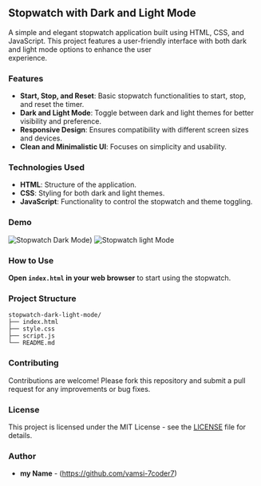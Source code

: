 ## Stopwatch with Dark and Light Mode
  A simple and elegant stopwatch application built using HTML, CSS, and JavaScript. This project features a user-friendly interface with both dark and light mode options to enhance the user       
  experience.

### Features
  
  - **Start, Stop, and Reset**: Basic stopwatch functionalities to start, stop, and reset the timer.
  - **Dark and Light Mode**: Toggle between dark and light themes for better visibility and preference.
  - **Responsive Design**: Ensures compatibility with different screen sizes and devices.
  - **Clean and Minimalistic UI**: Focuses on simplicity and usability.

### Technologies Used

  - **HTML**: Structure of the application.
  - **CSS**: Styling for both dark and light themes.
  - **JavaScript**: Functionality to control the stopwatch and theme toggling.

### Demo
  ![Stopwatch Dark Mode](https://github.com/vamsi-7coder7/CODSOFT_TASK3_CALCULATOR-/assets/141996043/27de61f6-b7a8-4d2f-9d44-944696fcc108))
  ![Stopwatch light Mode](https://github.com/vamsi-7coder7/CODSOFT_TASK3_CALCULATOR-/assets/141996043/fdd05636-f091-4c95-8cc3-1a6f682f9c7a)


  
### How to Use
 **Open `index.html` in your web browser** to start using the stopwatch.

### Project Structure

  ```plaintext
  stopwatch-dark-light-mode/
  ├── index.html
  ├── style.css
  ├── script.js
  └── README.md
  ```

### Contributing

  Contributions are welcome! Please fork this repository and submit a pull request for any improvements or bug fixes.

### License

  This project is licensed under the MIT License - see the [LICENSE](LICENSE) file for details.

### Author

- **my Name** - (https://github.com/vamsi-7coder7)

